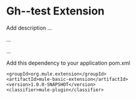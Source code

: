# Gh--test Extension

Add description ...


...


...


Add this dependency to your application pom.xml

```
<groupId>org.mule.extension</groupId>
<artifactId>mule-basic-extension</artifactId>
<version>1.0.0-SNAPSHOT</version>
<classifier>mule-plugin</classifier>
```
